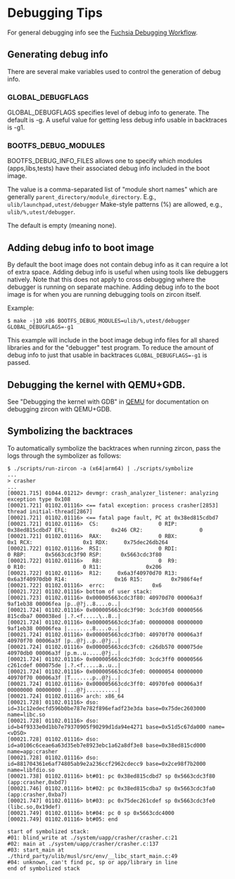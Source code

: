 # Debugging Tips

For general debugging info see the [Fuchsia Debugging Workflow][fuchsia-debugging-doc].

## Generating debug info

There are several make variables used to control the generation of debug info.

### GLOBAL_DEBUGFLAGS

GLOBAL\_DEBUGFLAGS specifies level of debug info to generate.
The default is -g.
A useful value for getting less debug info usable in backtraces is -g1.

### BOOTFS_DEBUG_MODULES

BOOTFS\_DEBUG\_INFO\_FILES allows one to specify which modules
(apps,libs,tests) have their associated debug info included
in the boot image.

The value is a comma-separated list of "module short names"
which are generally `parent_directory/module_directory`.
E.g., `ulib/launchpad,utest/debugger`
Make-style patterns (%) are allowed, e.g., `ulib/%,utest/debugger`.

The default is empty (meaning none).

## Adding debug info to boot image

By default the boot image does not contain debug info as it
can require a lot of extra space. Adding debug info is useful when
using tools like debuggers natively. Note that this does not apply
to cross debugging where the debugger is running on separate machine.
Adding debug info to the boot image is for when you are running debugging
tools on zircon itself.

Example:
```
$ make -j10 x86 BOOTFS_DEBUG_MODULES=ulib/%,utest/debugger GLOBAL_DEBUGFLAGS=-g1
```

This example will include in the boot image debug info files for all
shared libraries and for the "debugger" test program. To reduce the amount
of debug info to just that usable in backtraces `GLOBAL_DEBUGFLAGS=-g1`
is passed.

## Debugging the kernel with QEMU+GDB.

See "Debugging the kernel with GDB" in [QEMU](../qemu.md) for
documentation on debugging zircon with QEMU+GDB.

[fuchsia-debugging-doc]: https://fuchsia.googlesource.com/fuchsia/+/master/docs/development/workflows/debugging.md

## Symbolizing the backtraces

To automatically symbolize the backtraces when running zircon, pass the logs
through the symbolizer as follows:

```
$ ./scripts/run-zircon -a (x64|arm64) | ./scripts/symbolize
...
> crasher
...
[00021.715] 01044.01212> devmgr: crash_analyzer_listener: analyzing exception type 0x108
[00021.721] 01102.01116> <== fatal exception: process crasher[2853] thread initial-thread[2867]
[00021.721] 01102.01116> <== fatal page fault, PC at 0x38ed815cdbd7
[00021.721] 01102.01116>  CS:                   0 RIP:     0x38ed815cdbd7 EFL:              0x246 CR2:                  0
[00021.721] 01102.01116>  RAX:                  0 RBX:                0x1 RCX:                0x1 RDX:     0x75dec26db264
[00021.722] 01102.01116>  RSI:                  0 RDI:                  0 RBP:      0x5663cdc3f90 RSP:      0x5663cdc3f80
[00021.722] 01102.01116>   R8:                  0  R9:                  0 R10:                  0 R11:              0x206
[00021.722] 01102.01116>  R12:     0x6a3f40970d70 R13:     0x6a3f40970db0 R14:               0x16 R15:         0x7986f4ef
[00021.722] 01102.01116>  errc:               0x6
[00021.722] 01102.01116> bottom of user stack:
[00021.723] 01102.01116> 0x000005663cdc3f80: 40970d70 00006a3f 9af1eb38 00006fea |p..@?j..8....o..|
[00021.724] 01102.01116> 0x000005663cdc3f90: 3cdc3fd0 00000566 815cdba7 000038ed |.?.<f.....\..8..|
[00021.724] 01102.01116> 0x000005663cdc3fa0: 00000008 00000000 9af1eb38 00006fea |........8....o..|
[00021.724] 01102.01116> 0x000005663cdc3fb0: 40970f70 00006a3f 40970f70 00006a3f |p..@?j..p..@?j..|
[00021.724] 01102.01116> 0x000005663cdc3fc0: c26db570 000075de 40970db0 00006a3f |p.m..u.....@?j..|
[00021.724] 01102.01116> 0x000005663cdc3fd0: 3cdc3ff0 00000566 c261cdef 000075de |.?.<f.....a..u..|
[00021.724] 01102.01116> 0x000005663cdc3fe0: 00000054 00000000 40970f70 00006a3f |T.......p..@?j..|
[00021.724] 01102.01116> 0x000005663cdc3ff0: 40970fe0 00006a3f 00000000 00000000 |...@?j..........|
[00021.724] 01102.01116> arch: x86_64
[00021.728] 01102.01116> dso: id=31c12edecfd596b0be787e782f896efadf23e3da base=0x75dec2603000 name=libc.so
[00021.728] 01102.01116> dso: id=b4f9333e0d1bb7e79370905f90299d1da94e4271 base=0x51d5c67da000 name=<vDSO>
[00021.728] 01102.01116> dso: id=a0106c6ceae6a63d35eb7e8923ebc1a62a8df3e8 base=0x38ed815cd000 name=app:crasher
[00021.728] 01102.01116> dso: id=881704361e6af74805ab9e2a236ccf2962cdecc9 base=0x2ce98f7b2000 name=libfdio.so
[00021.738] 01102.01116> bt#01: pc 0x38ed815cdbd7 sp 0x5663cdc3f80 (app:crasher,0xbd7)
[00021.746] 01102.01116> bt#02: pc 0x38ed815cdba7 sp 0x5663cdc3fa0 (app:crasher,0xba7)
[00021.747] 01102.01116> bt#03: pc 0x75dec261cdef sp 0x5663cdc3fe0 (libc.so,0x19def)
[00021.749] 01102.01116> bt#04: pc 0 sp 0x5663cdc4000
[00021.749] 01102.01116> bt#05: end

start of symbolized stack:
#01: blind_write at ./system/uapp/crasher/crasher.c:21
#02: main at ./system/uapp/crasher/crasher.c:137
#03: start_main at ./third_party/ulib/musl/src/env/__libc_start_main.c:49
#04: unknown, can't find pc, sp or app/library in line
end of symbolized stack
```
